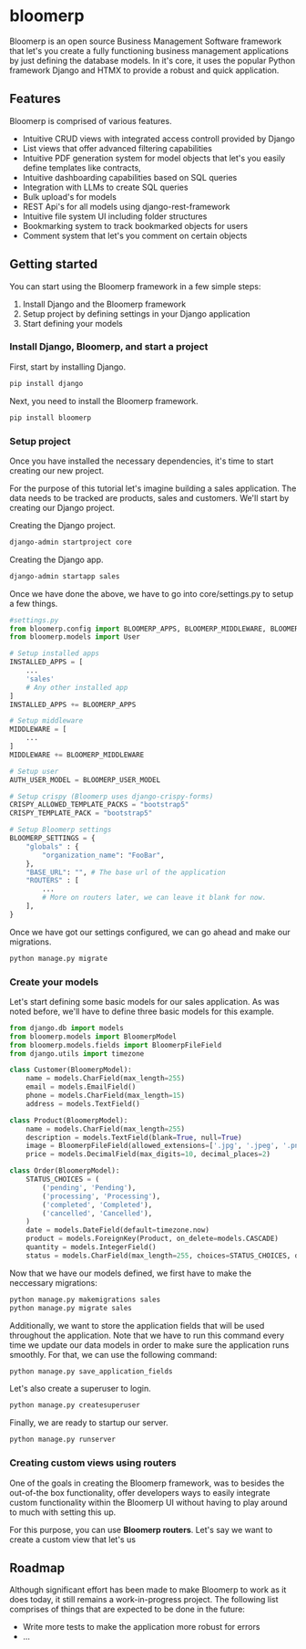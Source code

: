 # bloomerp
Bloomerp is an open source Business Management Software framework that let's you create a fully functioning business management applications by just defining the database models. 
In it's core, it uses the popular Python framework Django and HTMX to provide a robust and quick application.

## Features
Bloomerp is comprised of various features.
- Intuitive CRUD views with integrated access controll provided by Django
- List views that offer advanced filtering capabilities
- Intuitive PDF generation system for model objects that let's you easily define templates like contracts, 
- Intuitive dashboarding capabilities based on SQL queries
- Integration with LLMs to create SQL queries
- Bulk upload's for models
- REST Api's for all models using django-rest-framework
- Intuitive file system UI including folder structures
- Bookmarking system to track bookmarked objects for users
- Comment system that let's you comment on certain objects

## Getting started
You can start using the Bloomerp framework in a few simple steps:
1. Install Django and the Bloomerp framework
2. Setup project by defining settings in your Django application
3. Start defining your models

### Install Django, Bloomerp, and start a project
First, start by installing Django.
```sh
pip install django
```
Next, you need to install the Bloomerp framework.
```sh
pip install bloomerp
```

### Setup project
Once you have installed the necessary dependencies, it's time to start creating our new project. 

For the purpose of this tutorial let's imagine building a sales application. The data needs to be tracked are products, sales and customers. We'll start by creating our Django project.

Creating the Django project.
```sh
django-admin startproject core
```

Creating the Django app.
```sh
django-admin startapp sales
```

Once we have done the above, we have to go into core/settings.py to setup a few things.


```python
#settings.py
from bloomerp.config import BLOOMERP_APPS, BLOOMERP_MIDDLEWARE, BLOOMERP_USER_MODEL
from bloomerp.models import User

# Setup installed apps
INSTALLED_APPS = [
    ...
    'sales'
    # Any other installed app
]
INSTALLED_APPS += BLOOMERP_APPS

# Setup middleware
MIDDLEWARE = [
    ...
]
MIDDLEWARE += BLOOMERP_MIDDLEWARE

# Setup user
AUTH_USER_MODEL = BLOOMERP_USER_MODEL

# Setup crispy (Bloomerp uses django-crispy-forms)
CRISPY_ALLOWED_TEMPLATE_PACKS = "bootstrap5"
CRISPY_TEMPLATE_PACK = "bootstrap5"

# Setup Bloomerp settings
BLOOMERP_SETTINGS = {
    "globals" : {
        "organization_name": "FooBar",
    },
    "BASE_URL": "", # The base url of the application
    "ROUTERS" : [
        ...
        # More on routers later, we can leave it blank for now.
    ],
}

```

Once we have got our settings configured, we can go ahead and make our migrations.
```sh
python manage.py migrate
```

### Create your models
Let's start defining some basic models for our sales application. As was noted before, we'll have to define three basic models for this example.
```python
from django.db import models
from bloomerp.models import BloomerpModel
from bloomerp.models.fields import BloomerpFileField
from django.utils import timezone

class Customer(BloomerpModel):
    name = models.CharField(max_length=255)
    email = models.EmailField()
    phone = models.CharField(max_length=15)
    address = models.TextField()

class Product(BloomerpModel):
    name = models.CharField(max_length=255)
    description = models.TextField(blank=True, null=True)
    image = BloomerpFileField(allowed_extensions=['.jpg', '.jpeg', '.png'])
    price = models.DecimalField(max_digits=10, decimal_places=2)

class Order(BloomerpModel):
    STATUS_CHOICES = (
        ('pending', 'Pending'),
        ('processing', 'Processing'),
        ('completed', 'Completed'),
        ('cancelled', 'Cancelled'),
    )
    date = models.DateField(default=timezone.now)
    product = models.ForeignKey(Product, on_delete=models.CASCADE)
    quantity = models.IntegerField()
    status = models.CharField(max_length=255, choices=STATUS_CHOICES, default='pending')
```

Now that we have our models defined, we first have to make the neccessary migrations:

```sh
python manage.py makemigrations sales
python manage.py migrate sales
```

Additionally, we want to store the application fields that will be used throughout the application. Note that we have to run this command every time we update our data models in order to make sure the application runs smoothly. For that, we can use the following command:
```sh
python manage.py save_application_fields
```

Let's also create a superuser to login.
```sh
python manage.py createsuperuser
```

Finally, we are ready to startup our server.
```sh
python manage.py runserver
```

### Creating custom views using routers
One of the goals in creating the Bloomerp framework, was to besides the out-of-the box functionality, offer developers ways to easily integrate custom functionality within the Bloomerp UI without having to play around to much with setting this up.

For this purpose, you can use **Bloomerp routers**. Let's say we want to create a custom view that let's us 



## Roadmap
Although significant effort has been made to make Bloomerp to work as it does today, it still remains a work-in-progress project. The following list comprises of things that are expected to be done in the future:

- Write more tests to make the application more robust for errors
- ...
